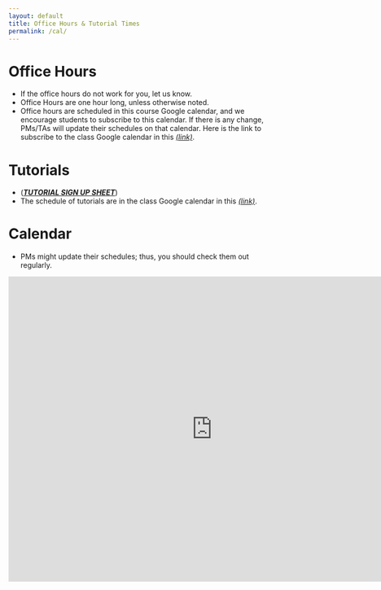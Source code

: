 ```yaml
---
layout: default
title: Office Hours & Tutorial Times
permalink: /cal/
---
```


# Office Hours

- If the office hours do not work for you, let us know.
- Office Hours are one hour long, unless otherwise noted.
- Office hours are scheduled in this course Google calendar, and we encourage students to subscribe to this calendar. If there is any change, PMs/TAs will update their schedules on that calendar. Here is the link to subscribe to the class Google calendar in this [_(link)_](https://calendar.google.com/calendar/u/0?cid=Y18zNWY4OTAwZTIxMmZjZWM0Y2M0MzBjNjNlODcyZmY3YjMwNGQ0ODE4NjhkMjQ1NTA2NmU5YmRkZTc2MDJkMGM3QGdyb3VwLmNhbGVuZGFyLmdvb2dsZS5jb20).


# Tutorials

- ([**_TUTORIAL SIGN UP SHEET_**](https://docs.google.com/spreadsheets/d/1ncqAwBbQoYA6KeCYivTGPgPYyF8NBjr6SB4IWsaqfJM/edit?usp=sharing)) 
- The schedule of tutorials are in the class Google calendar in this [_(link)_](https://calendar.google.com/calendar/u/0?cid=Y18zNWY4OTAwZTIxMmZjZWM0Y2M0MzBjNjNlODcyZmY3YjMwNGQ0ODE4NjhkMjQ1NTA2NmU5YmRkZTc2MDJkMGM3QGdyb3VwLmNhbGVuZGFyLmdvb2dsZS5jb20).

# Calendar

- PMs might update their schedules; thus, you should check them out regularly.
<iframe src="https://calendar.google.com/calendar/embed?src=c_35f8900e212fcec4cc430c63e872ff7b304d481868d2455066e9bdde7602d0c7%40group.calendar.google.com&ctz=America%2FChicago" style="border: 0" width="800" height="600" frameborder="0" scrolling="no"></iframe>
